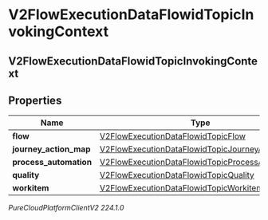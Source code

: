 # V2FlowExecutionDataFlowidTopicInvokingContext

## V2FlowExecutionDataFlowidTopicInvokingContext

## Properties

|Name | Type | Description | Notes|
|------------ | ------------- | ------------- | -------------|
| **flow** | [V2FlowExecutionDataFlowidTopicFlow](V2FlowExecutionDataFlowidTopicFlow) |  | [optional] |
| **journey_action_map** | [V2FlowExecutionDataFlowidTopicJourneyActionMap](V2FlowExecutionDataFlowidTopicJourneyActionMap) |  | [optional] |
| **process_automation** | [V2FlowExecutionDataFlowidTopicProcessAutomation](V2FlowExecutionDataFlowidTopicProcessAutomation) |  | [optional] |
| **quality** | [V2FlowExecutionDataFlowidTopicQuality](V2FlowExecutionDataFlowidTopicQuality) |  | [optional] |
| **workitem** | [V2FlowExecutionDataFlowidTopicWorkitem](V2FlowExecutionDataFlowidTopicWorkitem) |  | [optional] |



_PureCloudPlatformClientV2 224.1.0_
